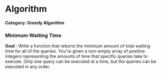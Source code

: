 # Algorithm
#### Category: Greedy Algorithm
### Minimum Waiting Time

**Goal** : Write a function that returns the minimum amount of total waiting time for all of the queries. You're given a non-empty array of positive integers representing the amounts of time that specific queries take to execute. Only one query can be executed at a time, but the queries can be executed in any order.